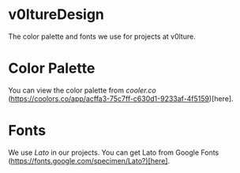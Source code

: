 # v0ltureDesign
The color palette and fonts we use for projects at v0lture.

# Color Palette
You can view the color palette from *cooler.co* (https://coolors.co/app/acffa3-75c7ff-c630d1-9233af-4f5159)[here].

# Fonts
We use *Lato* in our projects.
You can get Lato from Google Fonts (https://fonts.google.com/specimen/Lato?)[here].
